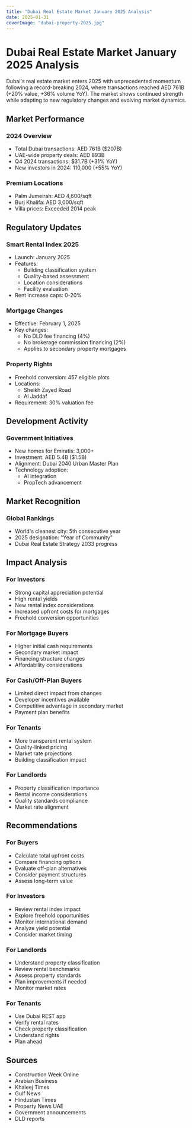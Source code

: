 ```yaml
---
title: "Dubai Real Estate Market January 2025 Analysis"
date: 2025-01-31
coverImage: "dubai-property-2025.jpg"
---
```


# Dubai Real Estate Market January 2025 Analysis

Dubai's real estate market enters 2025 with unprecedented momentum following a record-breaking 2024, where transactions reached AED 761B (+20% value, +36% volume YoY). The market shows continued strength while adapting to new regulatory changes and evolving market dynamics.

## Market Performance

### 2024 Overview
- Total Dubai transactions: AED 761B ($207B)
- UAE-wide property deals: AED 893B
- Q4 2024 transactions: $31.7B (+31% YoY)
- New investors in 2024: 110,000 (+55% YoY)

### Premium Locations
- Palm Jumeirah: AED 4,600/sqft
- Burj Khalifa: AED 3,000/sqft
- Villa prices: Exceeded 2014 peak

## Regulatory Updates

### Smart Rental Index 2025
- Launch: January 2025
- Features:
  - Building classification system
  - Quality-based assessment
  - Location considerations
  - Facility evaluation
- Rent increase caps: 0-20%

### Mortgage Changes
- Effective: February 1, 2025
- Key changes:
  - No DLD fee financing (4%)
  - No brokerage commission financing (2%)
  - Applies to secondary property mortgages

### Property Rights
- Freehold conversion: 457 eligible plots
- Locations:
  - Sheikh Zayed Road
  - Al Jaddaf
- Requirement: 30% valuation fee

## Development Activity

### Government Initiatives
- New homes for Emiratis: 3,000+
- Investment: AED 5.4B ($1.5B)
- Alignment: Dubai 2040 Urban Master Plan
- Technology adoption:
  - AI integration
  - PropTech advancement

## Market Recognition

### Global Rankings
- World's cleanest city: 5th consecutive year
- 2025 designation: "Year of Community"
- Dubai Real Estate Strategy 2033 progress

## Impact Analysis

### For Investors
- Strong capital appreciation potential
- High rental yields
- New rental index considerations
- Increased upfront costs for mortgages
- Freehold conversion opportunities

### For Mortgage Buyers
- Higher initial cash requirements
- Secondary market impact
- Financing structure changes
- Affordability considerations

### For Cash/Off-Plan Buyers
- Limited direct impact from changes
- Developer incentives available
- Competitive advantage in secondary market
- Payment plan benefits

### For Tenants
- More transparent rental system
- Quality-linked pricing
- Market rate projections
- Building classification impact

### For Landlords
- Property classification importance
- Rental income considerations
- Quality standards compliance
- Market rate alignment

## Recommendations

### For Buyers
- Calculate total upfront costs
- Compare financing options
- Evaluate off-plan alternatives
- Consider payment structures
- Assess long-term value

### For Investors
- Review rental index impact
- Explore freehold opportunities
- Monitor international demand
- Analyze yield potential
- Consider market timing

### For Landlords
- Understand property classification
- Review rental benchmarks
- Assess property standards
- Plan improvements if needed
- Monitor market rates

### For Tenants
- Use Dubai REST app
- Verify rental rates
- Check property classification
- Understand rights
- Plan ahead

## Sources
- Construction Week Online
- Arabian Business
- Khaleej Times
- Gulf News
- Hindustan Times
- Property News UAE
- Government announcements
- DLD reports
